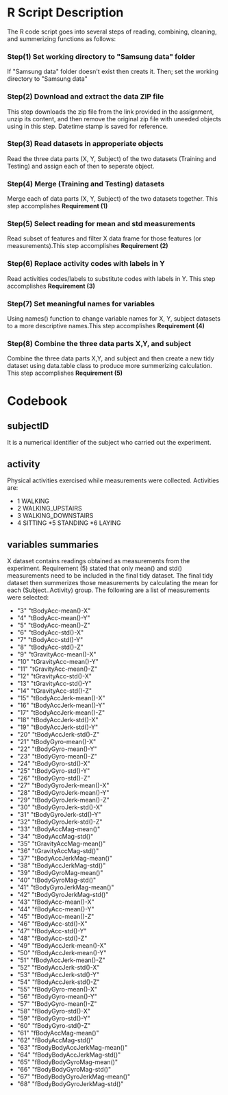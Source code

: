 # R Script Description
The R code script goes into several steps of reading, combining, cleaning, and summerizing functions as follows:
### Step(1) Set working directory to "Samsung data" folder
If "Samsung data" folder doesn't exist then creats it. Then; set the working directory to "Samsung data"

### Step(2) Download and extract the data ZIP file
This step downloads the zip file from the link provided in the assignment, unzip its content, and then remove the original zip file with uneeded objects using in this step. Datetime stamp is saved for reference.

### Step(3) Read datasets in approperiate objects
Read the three data parts (X, Y, Subject) of the two datasets (Training and Testing) and assign each of then to seperate object.

### Step(4) Merge (Training and Testing) datasets
Merge each of data parts (X, Y, Subject) of the two datasets together. This step accomplishes <B>Requirement (1)</B>

### Step(5) Select reading for mean and std measurements
Read subset of features and filter X data frame for those features (or measurements).This step accomplishes <B>Requirement (2)</B>

### Step(6) Replace activity codes with labels in Y
Read activities codes/labels to substitute codes with labels in Y. This step accomplishes <B>Requirement (3)</B>

### Step(7) Set meaningful names for variables
Using names() function to change variable names for X, Y, subject datasets to a more descriptive names.This step accomplishes <B>Requirement (4)</B>

### Step(8) Combine the three data parts X,Y, and subject
Combine the three data parts X,Y, and subject and then create a new tidy dataset using data.table class to produce more summerizing calculation. This step accomplishes <B>Requirement (5)</B>


# Codebook
## subjectID
It is a numerical identifier of the subject who carried out the experiment.
## activity
Physical activities exercised while measurements were collected. Activities are:
* 1 WALKING
* 2 WALKING_UPSTAIRS
* 3 WALKING_DOWNSTAIRS
* 4 SITTING
*5 STANDING
*6 LAYING

## variables summaries
X dataset contains readings obtained as measurements from the experiment. Requirement (5) stated that only mean() and std() measurements need to be included in the final tidy dataset. The final tidy dataset then summerizes those measurements by calculating the mean for each (Subject..Activity) group.
The following are a list of measurements were selected:
* "3" "tBodyAcc-mean()-X"
* "4" "tBodyAcc-mean()-Y"
* "5" "tBodyAcc-mean()-Z"
* "6" "tBodyAcc-std()-X"
* "7" "tBodyAcc-std()-Y"
* "8" "tBodyAcc-std()-Z"
* "9" "tGravityAcc-mean()-X"
* "10" "tGravityAcc-mean()-Y"
* "11" "tGravityAcc-mean()-Z"
* "12" "tGravityAcc-std()-X"
* "13" "tGravityAcc-std()-Y"
* "14" "tGravityAcc-std()-Z"
* "15" "tBodyAccJerk-mean()-X"
* "16" "tBodyAccJerk-mean()-Y"
* "17" "tBodyAccJerk-mean()-Z"
* "18" "tBodyAccJerk-std()-X"
* "19" "tBodyAccJerk-std()-Y"
* "20" "tBodyAccJerk-std()-Z"
* "21" "tBodyGyro-mean()-X"
* "22" "tBodyGyro-mean()-Y"
* "23" "tBodyGyro-mean()-Z"
* "24" "tBodyGyro-std()-X"
* "25" "tBodyGyro-std()-Y"
* "26" "tBodyGyro-std()-Z"
* "27" "tBodyGyroJerk-mean()-X"
* "28" "tBodyGyroJerk-mean()-Y"
* "29" "tBodyGyroJerk-mean()-Z"
* "30" "tBodyGyroJerk-std()-X"
* "31" "tBodyGyroJerk-std()-Y"
* "32" "tBodyGyroJerk-std()-Z"
* "33" "tBodyAccMag-mean()"
* "34" "tBodyAccMag-std()"
* "35" "tGravityAccMag-mean()"
* "36" "tGravityAccMag-std()"
* "37" "tBodyAccJerkMag-mean()"
* "38" "tBodyAccJerkMag-std()"
* "39" "tBodyGyroMag-mean()"
* "40" "tBodyGyroMag-std()"
* "41" "tBodyGyroJerkMag-mean()"
* "42" "tBodyGyroJerkMag-std()"
* "43" "fBodyAcc-mean()-X"
* "44" "fBodyAcc-mean()-Y"
* "45" "fBodyAcc-mean()-Z"
* "46" "fBodyAcc-std()-X"
* "47" "fBodyAcc-std()-Y"
* "48" "fBodyAcc-std()-Z"
* "49" "fBodyAccJerk-mean()-X"
* "50" "fBodyAccJerk-mean()-Y"
* "51" "fBodyAccJerk-mean()-Z"
* "52" "fBodyAccJerk-std()-X"
* "53" "fBodyAccJerk-std()-Y"
* "54" "fBodyAccJerk-std()-Z"
* "55" "fBodyGyro-mean()-X"
* "56" "fBodyGyro-mean()-Y"
* "57" "fBodyGyro-mean()-Z"
* "58" "fBodyGyro-std()-X"
* "59" "fBodyGyro-std()-Y"
* "60" "fBodyGyro-std()-Z"
* "61" "fBodyAccMag-mean()"
* "62" "fBodyAccMag-std()"
* "63" "fBodyBodyAccJerkMag-mean()"
* "64" "fBodyBodyAccJerkMag-std()"
* "65" "fBodyBodyGyroMag-mean()"
* "66" "fBodyBodyGyroMag-std()"
* "67" "fBodyBodyGyroJerkMag-mean()"
* "68" "fBodyBodyGyroJerkMag-std()" 
